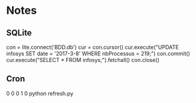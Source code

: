# Notes

## SQLite

con = lite.connect('BDD.db')
cur = con.cursor()
cur.execute("UPDATE infosys SET date = '2017-3-8' WHERE nbProcessus = 219;")
con.commit()
cur.execute("SELECT * FROM infosys;").fetchall()
con.close()


## Cron

0 0 0 1 0 python refresh.py
